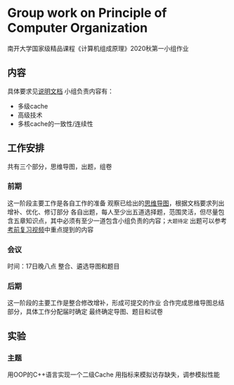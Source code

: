 # Group work on Principle of Computer Organization
南开大学国家级精品课程《计算机组成原理》2020秋第一小组作业

## 内容
具体要求见[说明文档](说明文档.md)
小组负责内容有：
- 多级cache
- 高级技术
- 多核cache的一致性/连续性

## 工作安排
共有三个部分，思维导图，出题，组卷
### 前期
这一阶段主要工作是各自工作的准备
观察已给出的[思维导图](http://co.mobisys.cc/xmind/)，根据文档要求列出增补、优化、修订部分
各自出题，每人至少出五道选择题，范围灵活，但尽量包含五章知识点，其中必须有至少一道包含小组负责的内容；`大题待定`
出题可以参考[考前复习视频](http://co.mobisys.cc/media/)中重点提到的内容
### 会议
时间：17日晚八点
整合、遴选导图和题目
### 后期
这一阶段的主要工作是整合修改增补，形成可提交的作业
合作完成思维导图总结部分，具体工作分配届时确定
最终确定导图、题目和试卷

## 实验
### 主题
用OOP的C++语言实现一个二级Cache
用指标来模拟访存缺失，调参模拟性能

